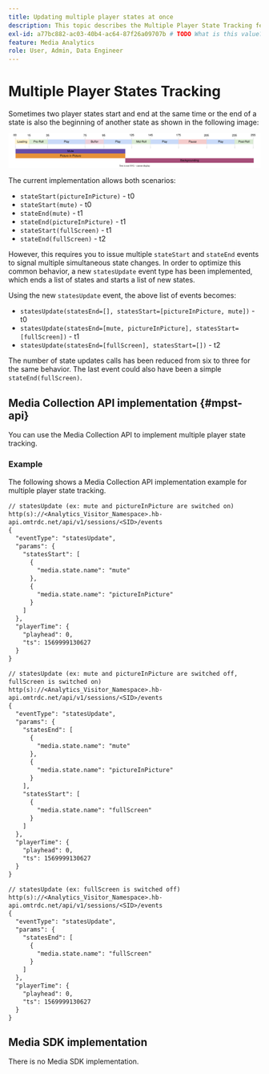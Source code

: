 ```yaml
---
title: Updating multiple player states at once
description: This topic describes the Multiple Player State Tracking feature.
exl-id: a77bc882-ac03-40b4-ac64-87f26a09707b # TODO What is this value? What do I set it to?
feature: Media Analytics
role: User, Admin, Data Engineer
---
```

# Multiple Player States Tracking

Sometimes two player states start and end at the same time or the end of a state is also the beginning of another state as shown in the following image:

![Multiple player states](assets/multiple-player-states.svg)

The current implementation allows both scenarios:
- `stateStart(pictureInPicture)` - t0
- `stateStart(mute)` - t0
- `stateEnd(mute)` - t1
- `stateEnd(pictureInPicture)` - t1
- `stateStart(fullScreen)` - t1
- `stateEnd(fullScreen)` - t2

However, this requires you to issue multiple `stateStart` and `stateEnd` events to signal multiple simultaneous state changes. In
order to optimize this common behavior, a new `statesUpdate` event type has been implemented, which ends a list of states
and starts a list of new states.

Using the new `statesUpdate` event, the above list of events becomes:
- `statesUpdate(statesEnd=[], statesStart=[pictureInPicture, mute])` - t0
- `statesUpdate(statesEnd=[mute, pictureInPicture], statesStart=[fullScreen])` - t1
- `statesUpdate(statesEnd=[fullScreen], statesStart=[])` - t2

The number of state updates calls has been reduced from six to three for the same behavior. The last event
could also have been a simple `stateEnd(fullScreen)`.

## Media Collection API implementation {#mpst-api}

You can use the Media Collection API to implement multiple player state tracking.

### Example

The following shows a Media Collection API implementation example for multiple player state tracking.

```
// statesUpdate (ex: mute and pictureInPicture are switched on)
http(s)://<Analytics_Visitor_Namespace>.hb-api.omtrdc.net/api/v1/sessions/<SID>/events
{
  "eventType": "statesUpdate",
  "params": {
    "statesStart": [
      {
        "media.state.name": "mute"
      },
      {
        "media.state.name": "pictureInPicture"
      }
    ]
  },
  "playerTime": {
    "playhead": 0,
    "ts": 1569999130627
  }
}
```

```
// statesUpdate (ex: mute and pictureInPicture are switched off, fullScreen is switched on)
http(s)://<Analytics_Visitor_Namespace>.hb-api.omtrdc.net/api/v1/sessions/<SID>/events
{
  "eventType": "statesUpdate",
  "params": {
    "statesEnd": [
      {
        "media.state.name": "mute"
      },
      {
        "media.state.name": "pictureInPicture"
      }
    ],
    "statesStart": [
      {
        "media.state.name": "fullScreen"
      }
    ]
  },
  "playerTime": {
    "playhead": 0,
    "ts": 1569999130627
  }
}
```

```
// statesUpdate (ex: fullScreen is switched off)
http(s)://<Analytics_Visitor_Namespace>.hb-api.omtrdc.net/api/v1/sessions/<SID>/events
{
  "eventType": "statesUpdate",
  "params": {
    "statesEnd": [
      {
        "media.state.name": "fullScreen"
      }
    ]
  },
  "playerTime": {
    "playhead": 0,
    "ts": 1569999130627
  }
}
```

## Media SDK implementation

There is no Media SDK implementation.
